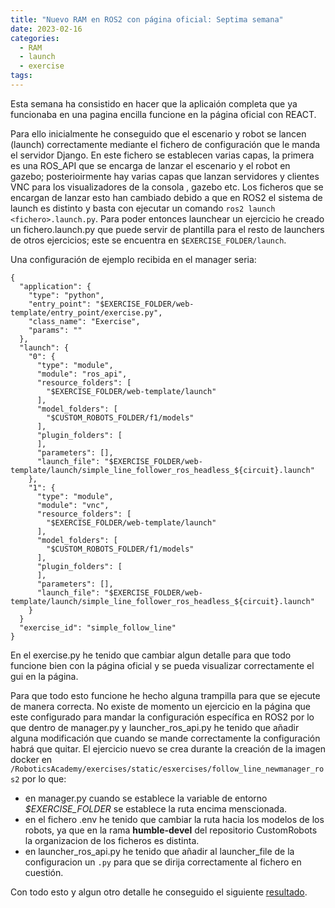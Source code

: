 ```yaml
---
title: "Nuevo RAM en ROS2 con página oficial: Septima semana"
date: 2023-02-16
categories:
  - RAM
  - launch
  - exercise
tags:
---
```


Esta semana ha consistido en hacer que la aplicaión completa que ya funcionaba en una pagina encilla funcione en la página oficial con REACT.

Para ello inicialmente he conseguido que el escenario y robot se lancen (launch) correctamente mediante el fichero de configuración que le manda el servidor Django. En este fichero se establecen varias capas, la primera es una ROS_API que se encarga de lanzar el escenario y el robot en gazebo; posterioirmente hay varias capas que lanzan servidores y clientes VNC para los visualizadores de la consola , gazebo etc. Los ficheros que se encargan de lanzar esto han cambiado debido a que en ROS2 el sistema de launch es distinto y basta con ejecutar un comando `ros2 launch <fichero>.launch.py`. Para poder entonces launchear un ejercicio he creado un fichero.launch.py que puede servir de plantilla para el resto de launchers de otros ejercicios; este se encuentra en `$EXERCISE_FOLDER/launch`.

Una configuración de ejemplo recibida en el manager seria:

~~~
{
  "application": {
    "type": "python",
    "entry_point": "$EXERCISE_FOLDER/web-template/entry_point/exercise.py",
    "class_name": "Exercise",
    "params": ""
  },
  "launch": {
    "0": {
      "type": "module",
      "module": "ros_api",
      "resource_folders": [
        "$EXERCISE_FOLDER/web-template/launch"
      ],
      "model_folders": [
        "$CUSTOM_ROBOTS_FOLDER/f1/models"
      ],
      "plugin_folders": [
      ],
      "parameters": [],
      "launch_file": "$EXERCISE_FOLDER/web-template/launch/simple_line_follower_ros_headless_${circuit}.launch"
    },
    "1": {
      "type": "module",
      "module": "vnc",
      "resource_folders": [
        "$EXERCISE_FOLDER/web-template/launch"
      ],
      "model_folders": [
        "$CUSTOM_ROBOTS_FOLDER/f1/models"
      ],
      "plugin_folders": [
      ],
      "parameters": [],
      "launch_file": "$EXERCISE_FOLDER/web-template/launch/simple_line_follower_ros_headless_${circuit}.launch"
    }
  }
  "exercise_id": "simple_follow_line"
}
~~~

En el exercise.py he tenido que cambiar algun detalle para que todo funcione bien con la página oficial y se pueda visualizar correctamente el gui en la página.

Para que todo esto funcione he hecho alguna trampilla para que se ejecute de manera correcta. No existe de momento un ejercicio en la página que este configurado para mandar la configuración específica en ROS2 por lo que dentro de manager.py y launcher_ros_api.py he tenido que añadir alguna modificación que cuando se mande correctamente la configuración habrá que quitar. El ejercicio nuevo se crea durante la creación de la imagen docker en `/RoboticsAcademy/exercises/static/esxercises/follow_line_newmanager_ros2` por lo que:
- en manager.py cuando se establece la variable de entorno *$EXERCISE_FOLDER* se establece la ruta encima menscionada.
- en el fichero .env he tenido que cambiar la ruta hacia los modelos de los robots, ya que en la rama **humble-devel** del repositorio CustomRobots la organizacion de los ficheros es distinta.
- en launcher_ros_api.py he tenido que añadir al launcher_file de la configuracion un `.py` para que se dirija correctamente al fichero en cuestión.

Con todo esto y algun otro detalle he conseguido el siguiente [resultado](https://youtu.be/KzFSjYRC-S8).

